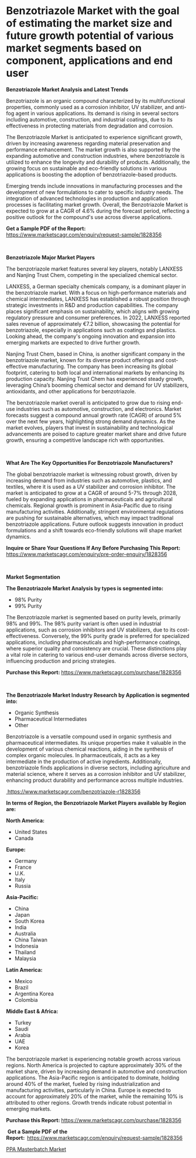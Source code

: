 <p><h1>Benzotriazole Market with the goal of estimating the market size and future growth potential of various market segments based on component, applications and end user</h1></p><p><strong>Benzotriazole Market Analysis and Latest Trends</strong></p>
<p><p>Benzotriazole is an organic compound characterized by its multifunctional properties, commonly used as a corrosion inhibitor, UV stabilizer, and anti-fog agent in various applications. Its demand is rising in several sectors including automotive, construction, and industrial coatings, due to its effectiveness in protecting materials from degradation and corrosion.</p><p>The Benzotriazole Market is anticipated to experience significant growth, driven by increasing awareness regarding material preservation and performance enhancement. The market growth is also supported by the expanding automotive and construction industries, where benzotriazole is utilized to enhance the longevity and durability of products. Additionally, the growing focus on sustainable and eco-friendly solutions in various applications is boosting the adoption of benzotriazole-based products.</p><p>Emerging trends include innovations in manufacturing processes and the development of new formulations to cater to specific industry needs. The integration of advanced technologies in production and application processes is facilitating market growth. Overall, the Benzotriazole Market is expected to grow at a CAGR of 4.6% during the forecast period, reflecting a positive outlook for the compound's use across diverse applications.</p></p>
<p><strong>Get a Sample PDF of the Report:&nbsp;</strong> <a href="https://www.marketscagr.com/enquiry/request-sample/1828356?utm_campaign=2998&utm_medium=2&utm_source=Github&utm_content=ia&utm_term=01042025&utm_id=benzotriazole">https://www.marketscagr.com/enquiry/request-sample/1828356</a></p>
<p>&nbsp;</p>
<p><strong>Benzotriazole Major Market Players</strong></p>
<p><p>The benzotriazole market features several key players, notably LANXESS and Nanjing Trust Chem, competing in the specialized chemical sector. </p><p>LANXESS, a German specialty chemicals company, is a dominant player in the benzotriazole market. With a focus on high-performance materials and chemical intermediates, LANXESS has established a robust position through strategic investments in R&D and production capabilities. The company places significant emphasis on sustainability, which aligns with growing regulatory pressure and consumer preferences. In 2022, LANXESS reported sales revenue of approximately €7.2 billion, showcasing the potential for benzotriazole, especially in applications such as coatings and plastics. Looking ahead, the company's ongoing innovation and expansion into emerging markets are expected to drive further growth.</p><p>Nanjing Trust Chem, based in China, is another significant company in the benzotriazole market, known for its diverse product offerings and cost-effective manufacturing. The company has been increasing its global footprint, catering to both local and international markets by enhancing its production capacity. Nanjing Trust Chem has experienced steady growth, leveraging China’s booming chemical sector and demand for UV stabilizers, antioxidants, and other applications for benzotriazole. </p><p>The benzotriazole market overall is anticipated to grow due to rising end-use industries such as automotive, construction, and electronics. Market forecasts suggest a compound annual growth rate (CAGR) of around 5% over the next few years, highlighting strong demand dynamics. As the market evolves, players that invest in sustainability and technological advancements are poised to capture greater market share and drive future growth, ensuring a competitive landscape rich with opportunities.</p></p>
<p>&nbsp;</p>
<p><strong>What Are The Key Opportunities For Benzotriazole Manufacturers?</strong></p>
<p><p>The global benzotriazole market is witnessing robust growth, driven by increasing demand from industries such as automotive, plastics, and textiles, where it is used as a UV stabilizer and corrosion inhibitor. The market is anticipated to grow at a CAGR of around 5-7% through 2028, fueled by expanding applications in pharmaceuticals and agricultural chemicals. Regional growth is prominent in Asia-Pacific due to rising manufacturing activities. Additionally, stringent environmental regulations are pushing for sustainable alternatives, which may impact traditional benzotriazole applications. Future outlook suggests innovation in product formulations and a shift towards eco-friendly solutions will shape market dynamics.</p></p>
<p><strong>Inquire or Share Your Questions If Any Before Purchasing This Report:</strong> <a href="https://www.marketscagr.com/enquiry/pre-order-enquiry/1828356?utm_campaign=2998&utm_medium=2&utm_source=Github&utm_content=ia&utm_term=01042025&utm_id=benzotriazole">https://www.marketscagr.com/enquiry/pre-order-enquiry/1828356</a></p>
<p>&nbsp;</p>
<p><strong>Market Segmentation</strong></p>
<p><strong>The Benzotriazole Market Analysis by types is segmented into:</strong></p>
<p><ul><li>98% Purity</li><li>99% Purity</li></ul></p>
<p><p>The Benzotriazole market is segmented based on purity levels, primarily 98% and 99%. The 98% purity variant is often used in industrial applications, such as corrosion inhibitors and UV stabilizers, due to its cost-effectiveness. Conversely, the 99% purity grade is preferred for specialized applications, including pharmaceuticals and high-performance coatings, where superior quality and consistency are crucial. These distinctions play a vital role in catering to various end-user demands across diverse sectors, influencing production and pricing strategies.</p></p>
<p><strong>Purchase this Report:&nbsp;</strong><a href="https://www.marketscagr.com/purchase/1828356?utm_campaign=2998&utm_medium=2&utm_source=Github&utm_content=ia&utm_term=01042025&utm_id=benzotriazole">https://www.marketscagr.com/purchase/1828356</a></p>
<p>&nbsp;</p>
<p><strong>The Benzotriazole Market Industry Research by Application is segmented into:</strong></p>
<p><ul><li>Organic Synthesis</li><li>Pharmaceutical Intermediates</li><li>Other</li></ul></p>
<p><p>Benzotriazole is a versatile compound used in organic synthesis and pharmaceutical intermediates. Its unique properties make it valuable in the development of various chemical reactions, aiding in the synthesis of complex organic molecules. In pharmaceuticals, it acts as a key intermediate in the production of active ingredients. Additionally, benzotriazole finds applications in diverse sectors, including agriculture and material science, where it serves as a corrosion inhibitor and UV stabilizer, enhancing product durability and performance across multiple industries.</p></p>
<p><a href="https://www.marketscagr.com/benzotriazole-r1828356?utm_campaign=2998&utm_medium=2&utm_source=Github&utm_content=ia&utm_term=01042025&utm_id=benzotriazole">&nbsp;https://www.marketscagr.com/benzotriazole-r1828356</a></p>
<p><strong>In terms of Region, the Benzotriazole Market Players available by Region are:</strong></p>
<p>
    <p> <strong> North America: </strong>
        <ul>
            <li>United States</li>
            <li>Canada</li>
        </ul>
        </p> 
    <p> <strong> Europe: </strong>
        <ul>
            <li>Germany</li>
            <li>France</li>
            <li>U.K.</li>
            <li>Italy</li>
            <li>Russia</li>
        </ul>
        </p> 
    <p> <strong> Asia-Pacific: </strong>
        <ul>
            <li>China</li>
            <li>Japan</li>
            <li>South Korea</li>
            <li>India</li>
            <li>Australia</li>
            <li>China Taiwan</li>
            <li>Indonesia</li>
            <li>Thailand</li>
            <li>Malaysia</li>
        </ul>
        </p> 
    <p> <strong> Latin America: </strong>
        <ul>
            <li>Mexico</li>
            <li>Brazil</li>
            <li>Argentina Korea</li>
            <li>Colombia</li>
        </ul>
        </p> 
    <p> <strong> Middle East & Africa: </strong>
        <ul>
            <li>Turkey</li>
            <li>Saudi</li>
            <li>Arabia</li>
            <li>UAE</li>
            <li>Korea</li>
        </ul>
    </p>
    </p>
<p><p>The benzotriazole market is experiencing notable growth across various regions. North America is projected to capture approximately 30% of the market share, driven by increasing demand in automotive and construction applications. The Asia-Pacific region is anticipated to dominate, holding around 40% of the market, fueled by rising industrialization and manufacturing activities, particularly in China. Europe is expected to account for approximately 20% of the market, while the remaining 10% is attributed to other regions. Growth trends indicate robust potential in emerging markets.</p></p>
<p><strong>Purchase this Report: </strong><a href="https://www.marketscagr.com/purchase/1828356?utm_campaign=2998&utm_medium=2&utm_source=Github&utm_content=ia&utm_term=01042025&utm_id=benzotriazole">https://www.marketscagr.com/purchase/1828356</a></p>
<p>&nbsp;<strong>Get a Sample PDF of the Report:&nbsp;&nbsp;</strong><a href="https://www.marketscagr.com/enquiry/request-sample/1828356?utm_campaign=2998&utm_medium=2&utm_source=Github&utm_content=ia&utm_term=01042025&utm_id=benzotriazole">https://www.marketscagr.com/enquiry/request-sample/1828356</a></p>
<p><strong></strong></p>
<p><p><a href="https://github.com/kaqiewan/Market-Research-Report-List-1/blob/main/ppa-masterbatch-market.md?utm_campaign=2998&utm_medium=2&utm_source=Github&utm_content=ia&utm_term=01042025&utm_id=benzotriazole">PPA Masterbatch Market</a></p></p>